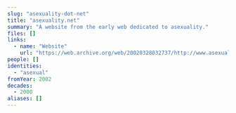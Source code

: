 ```yaml
---
slug: "asexuality-dot-net"
title: "asexuality.net"
summary: "A website from the early web dedicated to asexuality."
files: []
links:
  - name: "Website"
    url: "https://web.archive.org/web/20020328032737/http://www.asexuality.net/main.htm"
people: []
identities:
  - "asexual"
fromYear: 2002
decades:
  - 2000
aliases: []
---
```

